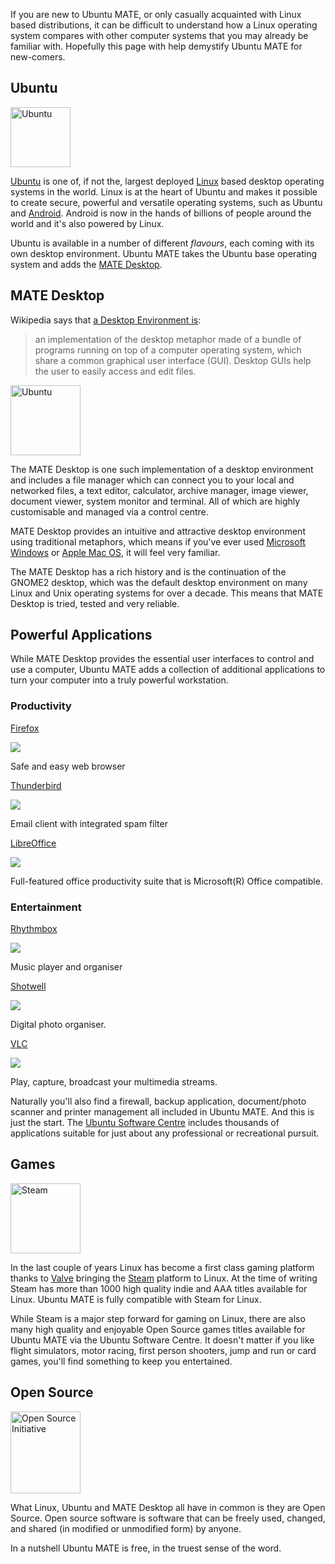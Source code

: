 <!-- 
.. title: What is Ubuntu MATE?
.. slug: what-is-ubuntu-mate
.. date: 2014-08-24 23:03:09 UTC
.. tags: Ubuntu,MATE
.. link: 
.. description: 
.. type: text
-->

If you are new to Ubuntu MATE, or only casually acquainted with Linux 
based distributions, it can be difficult to understand how a Linux 
operating system compares with other computer systems that you may 
already be familiar with. Hopefully this page with help demystify 
Ubuntu MATE for new-comers.

## Ubuntu

<img class="left" src="/assets/img/logos/ubuntu-logo32.png" alt="Ubuntu" width="96" height="96">

[Ubuntu](http://www.ubuntu.com) is one of, if not the, largest deployed 
[Linux](https://en.wikipedia.org/wiki/Linux) based desktop operating systems in the 
world. Linux is at the heart of Ubuntu and makes it possible to create 
secure, powerful and versatile operating systems, such as Ubuntu and 
[Android](http://www.android.com/). Android is now in the hands of 
billions of people around the world and it's also powered by Linux.

Ubuntu is available in a number of different *flavours*, each coming 
with its own desktop environment. Ubuntu MATE takes the Ubuntu base 
operating system and adds the [MATE Desktop](http://mate-desktop.org).

## MATE Desktop

Wikipedia says that [a Desktop Environment is](http://en.wikipedia.org/wiki/Desktop_environment):

  > an implementation of the desktop metaphor made of a bundle of 
  programs running on top of a computer operating system, which share a 
  common graphical user interface (GUI). Desktop GUIs help the user to 
  easily access and edit files.

<img class="right" src="/assets/img/logos/mate-logo.png" alt="Ubuntu" width="112" height="112">

The MATE Desktop is one such implementation of a desktop environment 
and includes a file manager which can connect you to your local and 
networked files, a text editor, calculator, archive manager, image 
viewer, document viewer, system monitor and terminal. All of which are 
highly customisable and managed via a control centre.

MATE Desktop provides an intuitive and attractive desktop environment 
using traditional metaphors, which means if you've ever used
[Microsoft Windows](http://www.microsoft.com) or [Apple Mac 
OS](http://www.apple.com), it will feel very familiar.

The MATE Desktop has a rich history and is the continuation of the 
GNOME2 desktop, which was the default desktop environment on many Linux 
and Unix operating systems for over a decade. This means that MATE 
Desktop is tried, tested and very reliable.

## Powerful Applications

While MATE Desktop provides the essential user interfaces to control 
and use a computer, Ubuntu MATE adds a collection of additional 
applications to turn your computer into a truly powerful workstation. 

### Productivity

<div class="row">
  <div class="col-lg-4">
    <div class="bs-component">
      <div class="list-group">
        <a class="list-group-item active" href="https://www.mozilla.org/firefox/desktop/">Firefox</a>
        <p class="list-group-item"><img class="centered" src="https://apps.ubuntu.com/site_media/icons/2014/08/firefox_25.png"></p>
        <p class="list-group-item">Safe and easy web browser</p>
      </div>
    </div>
  </div>
  <div class="col-lg-4">
    <div class="bs-component">
      <div class="list-group">
        <a class="list-group-item active" href="https://www.mozilla.org/thunderbird/features/">Thunderbird</a>
        <p class="list-group-item"><img class="centered" src="https://apps.ubuntu.com/site_media/icons/2014/08/thunderbird_25.png"></p>
        <p class="list-group-item">Email client with integrated spam filter</p>
      </div>
    </div>
  </div>
  <div class="col-lg-4">
    <div class="bs-component">
      <div class="list-group">
        <a class="list-group-item active" href="http://www.libreoffice.org/">LibreOffice</a>
        <p class="list-group-item"><img class="centered" src="https://apps.ubuntu.com/site_media/icons/2014/08/libreoffice4.0gettingstartedcvqpMo.png"></p>
        <p class="list-group-item">Full-featured office productivity suite that is Microsoft(R) Office compatible.</p>
      </div>
    </div>
  </div>
</div>

### Entertainment

<div class="row">
  <div class="col-lg-4">
    <div class="bs-component">
      <div class="list-group">
        <a class="list-group-item active" href="https://wiki.gnome.org/Apps/Rhythmbox">Rhythmbox</a>
        <p class="list-group-item"><img class="centered" src="https://apps.ubuntu.com/site_media/icons/2014/08/rhythmbox_25.png"></p>
        <p class="list-group-item">Music player and organiser</p>
      </div>
    </div>
  </div>
  <div class="col-lg-4">
    <div class="bs-component">
      <div class="list-group">
        <a class="list-group-item active" href="https://wiki.gnome.org/Apps/Shotwell">Shotwell</a>
        <p class="list-group-item"><img class="centered" src="https://apps.ubuntu.com/site_media/icons/2013/06/shotwell_4.png"></p>
        <p class="list-group-item">Digital photo organiser.</p>
      </div>
    </div>
  </div>
  <div class="col-lg-4">
    <div class="bs-component">
      <div class="list-group">
        <a class="list-group-item active" href="www.videolan.org/vlc/">VLC</a>
        <p class="list-group-item"><img class="centered" src="https://apps.ubuntu.com/site_media/icons/2014/11/vlc_4.png"></p>
        <p class="list-group-item">Play, capture, broadcast your multimedia streams.</p>
      </div>
    </div>
  </div>
</div>

Naturally you'll also find a firewall, backup application, 
document/photo scanner and printer management all included in Ubuntu 
MATE. And this is just the start. The [Ubuntu Software Centre](http://apps.ubuntu.com)
includes thousands of applications suitable for just about any
professional or recreational pursuit.

## Games

<img class="left" src="/assets/img/logos/steam-logo.png" alt="Steam" width="112" height="112">

In the last couple of years Linux has become a first class gaming
platform thanks to [Valve](http://www.valvesoftware.com/) bringing the
[Steam](http://store.steampowered.com/) platform to Linux. At the time
of writing Steam has more than 1000 high quality indie and AAA titles
available for Linux. Ubuntu MATE is fully compatible with Steam for
Linux.

While Steam is a major step forward for gaming on Linux, there are also 
many high quality and enjoyable Open Source games titles available 
for Ubuntu MATE via the Ubuntu Software Centre. It doesn't matter if 
you like flight simulators, motor racing, first person shooters, jump
and run or card games, you'll find something to keep you entertained.

## Open Source

<img class="right" src="/assets/img/logos/OSI-logo-300x352.png" alt="Open Source Initiative" width="112" height="131">

What Linux, Ubuntu and MATE Desktop all have in common is they are 
Open Source. Open source software is software that can be freely used, 
changed, and shared (in modified or unmodified form) by anyone.

In a nutshell Ubuntu MATE is free, in the truest sense of the word.
